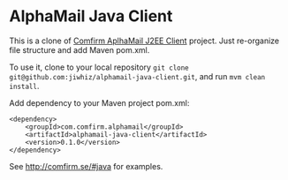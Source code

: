 AlphaMail Java Client
========

This is a clone of [Comfirm AplhaMail J2EE Client](https://github.com/comfirm/alphamail-j2ee-client) project. Just re-organize file structure and add Maven pom.xml.

To use it, clone to your local repository `git clone git@github.com:jiwhiz/alphamail-java-client.git`, and run `mvm clean install`.

Add dependency to your Maven project pom.xml:

	<dependency>
		<groupId>com.comfirm.alphamail</groupId>
		<artifactId>alphamail-java-client</artifactId>
		<version>0.1.0</version>
	</dependency>

See http://comfirm.se/#java for examples.
